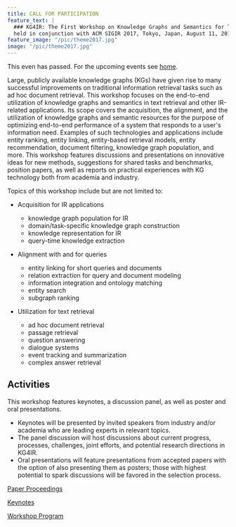 ```yaml
---
title: CALL FOR PARTICIPATION
feature_text: | 
  ### KG4IR: The First Workshop on Knowledge Graphs and Semantics for Text Retrieval and Analysis 
  held in conjunction with ACM SIGIR 2017, Tokyo, Japan, August 11, 2017
feature_image: "/pic/theme2017.jpg"
image: "/pic/theme2017.jpg"
---
```



This even has passed. For the upcoming events see [home](/).




Large, publicly available knowledge graphs (KGs) have given rise to many successful improvements on traditional information retrieval tasks such as ad hoc document retrieval. This workshop focuses on the end-to-end utilization of knowledge graphs and semantics in text retrieval and other IR-related applications. Its scope covers the acquisition, the alignment, and the utilization of knowledge graphs and semantic resources for the purpose of optimizing end-to-end performance of a system that responds to a user's information need. Examples of such technologies and applications include entity ranking, entity linking, entity-based retrieval models, entity recommendation, document filtering, knowledge graph population, and more. This workshop features discussions and presentations on innovative ideas for new methods, suggestions for shared tasks and benchmarks, position papers, as well as reports on practical experiences with KG technology both from academia and industry.

Topics of this workshop include but are not limited to:

* Acquisition for IR applications
  - knowledge graph population for IR
  - domain/task-specific knowledge graph construction
  - knowledge representation for IR
  - query-time knowledge extraction

* Alignment with and for queries
  - entity linking for short queries and documents
  - relation extraction for query and document modeling
  - information integration and ontology matching
  - entity search
  - subgraph ranking

* Utilization for text retrieval
  - ad hoc document retrieval 
  - passage retrieval 
  - question answering
  - dialogue systems
  - event tracking and summarization
  - complex answer retrieval


Activities
---------------


This workshop features keynotes, a discussion panel, as well as poster and oral presentations.

* Keynotes will be presented by invited speakers from industry and/or academia who are leading experts in relevant topics.
* The panel discussion will host discussions about current progress, processes, challenges, joint efforts, and potential research directions in KG4IR.
* Oral presentations will feature presentations from accepted papers with the option of also presenting them as posters; those with highest potential to spark discussions will be favored in the selection process.

[Paper Proceedings](/previous/KG4IR-SIGIR17/proceedings)

[Keynotes](/previous/KG4IR-SIGIR17/Keynotes)

[Workshop Program](/previous/KG4IR-SIGIR17/program)




